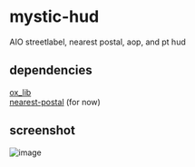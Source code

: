 # mystic-hud

AIO streetlabel, nearest postal, aop, and pt hud

## dependencies

[ox_lib](https://github.com/overextended/ox_lib) \
[nearest-postal](https://github.com/DevBlocky/nearest-postal) (for now)

## screenshot

![image](https://github.com/izmystic/mystic_hud/assets/72127044/3d0aaa9d-5486-42c5-bb45-79bb2877eb52)
